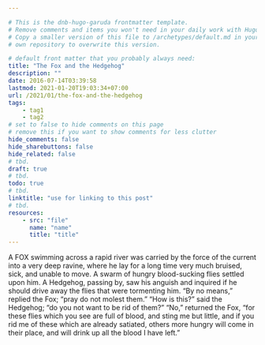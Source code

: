 ```yaml
---

# This is the dnb-hugo-garuda frontmatter template. 
# Remove comments and items you won't need in your daily work with Hugo.
# Copy a smaller version of this file to /archetypes/default.md in your
# own repository to overwrite this version.

# default front matter that you probably always need:
title: "The Fox and the Hedgehog"
description: ""
date: 2016-07-14T03:39:58
lastmod: 2021-01-20T19:03:34+07:00
url: /2021/01/the-fox-and-the-hedgehog
tags:
    - tag1
    - tag2
# set to false to hide comments on this page
# remove this if you want to show comments for less clutter
hide_comments: false
hide_sharebuttons: false
hide_related: false
# tbd.
draft: true
# tbd.
todo: true
# tbd.
linktitle: "use for linking to this post"
# tbd.
resources:
    - src: "file"
      name: "name"
      title: "title"
---
```

A FOX swimming across a rapid river was carried by the force of the current into a very deep ravine, where he lay for a long time very much bruised, sick, and unable to move. A swarm of hungry blood-sucking flies settled upon him. A Hedgehog, passing by, saw his anguish and inquired if he should drive away the flies that were tormenting him. “By no means,” replied the Fox; “pray do not molest them.” “How is this?” said the Hedgehog; “do you not want to be rid of them?” “No,” returned the Fox, “for these flies which you see are full of blood, and sting me but little, and if you rid me of these which are already satiated, others more hungry will come in their place, and will drink up all the blood I have left.”
